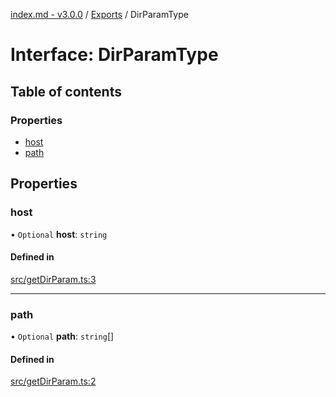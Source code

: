 [index.md - v3.0.0](../README.md) / [Exports](../modules.md) / DirParamType

# Interface: DirParamType

## Table of contents

### Properties

- [host](DirParamType.md#host)
- [path](DirParamType.md#path)

## Properties

### host

• `Optional` **host**: `string`

#### Defined in

[src/getDirParam.ts:3](https://github.com/saqqdy/js-cool/blob/48fe0bb/src/getDirParam.ts#L3)

---

### path

• `Optional` **path**: `string`[]

#### Defined in

[src/getDirParam.ts:2](https://github.com/saqqdy/js-cool/blob/48fe0bb/src/getDirParam.ts#L2)
